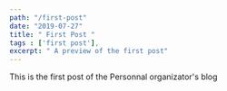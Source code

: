 ```yaml
---
path: "/first-post"
date: "2019-07-27"
title: " First Post "
tags : ['first post'],
excerpt: " A preview of the first post"
---
```


This is the first post of the Personnal organizator's blog